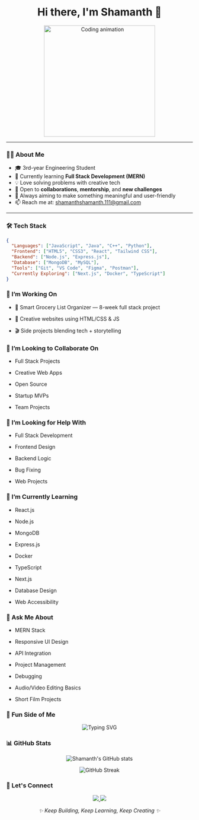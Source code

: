 <h1 align="center">Hi there, I'm Shamanth 👋</h1>

<p align="center">
  <img src="https://media.giphy.com/media/qgQUggAC3Pfv687qPC/giphy.gif" width="300" alt="Coding animation">
</p>

---

### 👨‍💻 About Me

- 🎓 3rd-year Engineering Student  
- 🌱 Currently learning **Full Stack Development (MERN)**   
- 💡 Love solving problems with creative tech  
- 🤝 Open to **collaborations**, **mentorship**, and **new challenges**  
- 🎯 Always aiming to make something meaningful and user-friendly  
- 📫 Reach me at: shamanthshamanth.111@gmail.com  

---

### 🛠️ Tech Stack

```json
{
  "Languages": ["JavaScript", "Java", "C++", "Python"],
  "Frontend": ["HTML5", "CSS3", "React", "Tailwind CSS"],
  "Backend": ["Node.js", "Express.js"],
  "Database": ["MongoDB", "MySQL"],
  "Tools": ["Git", "VS Code", "Figma", "Postman"],
  "Currently Exploring": ["Next.js", "Docker", "TypeScript"]
}
```
### 🚀 I’m Working On
- 🔧 Smart Grocery List Organizer — 8-week full stack project

- 🎨 Creative websites using HTML/CSS & JS

- 🎬 Side projects blending tech + storytelling

### 👯 I’m Looking to Collaborate On
- Full Stack Projects

- Creative Web Apps

- Open Source

- Startup MVPs

- Team Projects

### 🤝 I’m Looking for Help With
- Full Stack Development

- Frontend Design

- Backend Logic

- Bug Fixing

- Web Projects

### 🌱 I’m Currently Learning
- React.js

- Node.js

- MongoDB

- Express.js

- Docker

- TypeScript

- Next.js

- Database Design

- Web Accessibility

### 💬 Ask Me About
- MERN Stack

- Responsive UI Design

- API Integration

- Project Management

- Debugging

- Audio/Video Editing Basics

- Short Film Projects

### 📸 Fun Side of Me
<p align="center"> <img src="https://readme-typing-svg.demolab.com?font=Fira+Code&pause=1000&color=F7C13C&vCenter=true&width=435&lines=Code.+Edit.+Create.+Repeat.;Chasing+Pixel+Perfection...;Let's+build+something+cool!" alt="Typing SVG" /> </p>

### 📊 GitHub Stats
<p align="center"> <img src="https://github-readme-stats.vercel.app/api?username=shamanth-1&show_icons=true&theme=radical" alt="Shamanth's GitHub stats" /> </p> <p align="center"> <img src="https://github-readme-streak-stats.herokuapp.com/?user=shamanth-1&theme=radical" alt="GitHub Streak" /> </p>

### 🔗 Let's Connect
<p align="center"> <a href="https://www.linkedin.com/in/shamanth01/" target="_blank"> <img src="https://img.shields.io/badge/LinkedIn-blue?style=for-the-badge&logo=linkedin&logoColor=white" /> </a> <a href="mailto:shamanthshamanth.111@gmail.com"> <img src="https://img.shields.io/badge/Gmail-red?style=for-the-badge&logo=gmail&logoColor=white" /> </a> </p> <p align="center"><i>✨ Keep Building, Keep Learning, Keep Creating ✨</i></p> 
